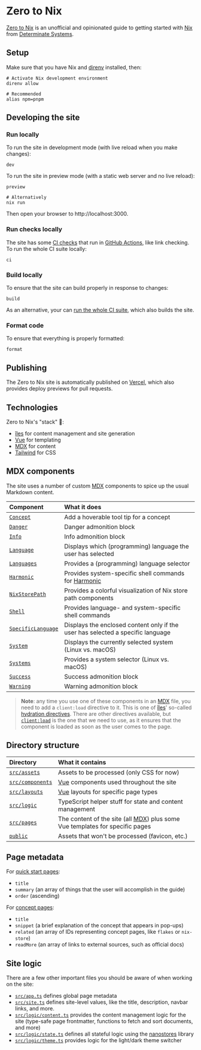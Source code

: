 # Zero to Nix

[Zero to Nix][site] is an unofficial and opinionated guide to getting started with [Nix] from [Determinate Systems][detsys].

## Setup

Make sure that you have Nix and [direnv] installed, then:

```shell
# Activate Nix development environment
direnv allow

# Recommended
alias npm=pnpm
```

## Developing the site

### Run locally

To run the site in development mode (with live reload when you make changes):

```shell
dev
```

To run the site in preview mode (with a static web server and no live reload):

```shell
preview

# Alternatively
nix run
```

Then open your browser to http://localhost:3000.

### Run checks locally

The site has some [CI checks][ci] that run in [GitHub Actions][gha], like link checking.
To run the whole CI suite locally:

```shell
ci
```

### Build locally

To ensure that the site can build properly in response to changes:

```shell
build
```

As an alternative, your can [run the whole CI suite](#run-checks-locally), which also builds the site.

### Format code

To ensure that everything is properly formatted:

```shell
format
```

## Publishing

The Zero to Nix site is automatically published on [Vercel], which also provides deploy previews for pull requests.

## Technologies

Zero to Nix's "stack" 🥞:

- [îles][iles] for content management and site generation
- [Vue] for templating
- [MDX] for content
- [Tailwind] for CSS

## MDX components

The site uses a number of custom [MDX] components to spice up the usual Markdown content.

| Component                                                                | What it does                                                                    |
| :----------------------------------------------------------------------- | :------------------------------------------------------------------------------ |
| [`Concept`](./src/components/mdx/concepts/Concept.vue)                   | Add a hoverable tool tip for a concept                                          |
| [`Danger`](./src/components/mdx/admonitions/Danger.vue)                  | Danger admonition block                                                         |
| [`Info`](./src/components/mdx/admonitions/Info.vue)                      | Info admonition block                                                           |
| [`Language`](./src/components/mdx/stateful/Language.vue)                 | Displays which (programming) language the user has selected                     |
| [`Languages`](./src/components/mdx/stateful/Languages.vue)               | Provides a (programming) language selector                                      |
| [`Harmonic`](./src/components/mdx/code/Harmonic.vue)                     | Provides system-specific shell commands for [Harmonic]                          |
| [`NixStorePath`](./src/components/concepts/NixStorePath.vue)             | Provides a colorful visualization of Nix store path components                  |
| [`Shell`](./src/components/code/Shell.vue)                               | Provides language- and system-specific shell commands                           |
| [`SpecificLanguage`](./src/components/mdx/stateful/SpecificLanguage.vue) | Displays the enclosed content only if the user has selected a specific language |
| [`System`](./src/components/mdx/stateful/System.vue)                     | Displays the currently selected system (Linux vs. macOS)                        |
| [`Systems`](./src/components/stateful/Systems.vue)                       | Provides a system selector (Linux vs. macOS)                                    |
| [`Success`](./src/components/mdx/admonitions/Success.vue)                | Success admonition block                                                        |
| [`Warning`](./src/components/mdx/admonitions/Warning.vue)                | Warning admonition block                                                        |

> **Note**: any time you use one of these components in an [MDX] file, you need to add a `client:load` directive to it.
> This is one of [îles][iles]' so-called [hydration directives][hydration].
> There are other directives available, but [`client:load`][client-load] is the one that we need to use, as it ensures that the component is loaded as soon as the user comes to the page.

## Directory structure

| Directory                             | What it contains                                                               |
| :------------------------------------ | :----------------------------------------------------------------------------- |
| [`src/assets`](./src/assets/)         | Assets to be processed (only CSS for now)                                      |
| [`src/components`](./src/components/) | [Vue] components used throughout the site                                      |
| [`src/layouts`](./src/layouts/)       | [Vue] layouts for specific page types                                          |
| [`src/logic`](./src/logic/)           | TypeScript helper stuff for state and content management                       |
| [`src/pages`](./src/pages/)           | The content of the site (all [MDX]) plus some Vue templates for specific pages |
| [`public`](./public/)                 | Assets that won't be processed (favicon, etc.)                                 |

## Page metadata

For [quick start pages](./src/pages/start/):

- `title`
- `summary` (an array of things that the user will accomplish in the guide)
- `order` (ascending)

For [concept pages](./src/pages/concepts/):

- `title`
- `snippet` (a brief explanation of the concept that appears in pop-ups)
- `related` (an array of IDs representing concept pages, like `flakes` or `nix-store`)
- `readMore` (an array of links to external sources, such as official docs)

## Site logic

There are a few other important files you should be aware of when working on the site:

- [`src/app.ts`](./src/app.ts) defines global page metadata
- [`src/site.ts`](./src/site.ts) defines site-level values, like the title, description, navbar links, and more.
- [`src/logic/content.ts`](./src/logic/content.ts) provides the content management logic for the site (type-safe page frontmatter, functions to fetch and sort documents, and more)
- [`src/logic/state.ts`](./src/logic/state.ts) defines all stateful logic using the [nanostores] library
- [`src/logic/theme.ts`](./src/logic/theme.ts) provides logic for the light/dark theme switcher

[ci]: ./.github/workflows/test.yml
[client-load]: https://iles.pages.dev/guide/hydration#clientload
[detsys]: https://determinate.systems
[direnv]: https://direnv.net
[gha]: https://github.com/features/actions
[harmonic]: https://github.com/DeterminateSystems/harmonic
[hydration]: https://iles.pages.dev/guide/hydration#hydration-directives
[iles]: https://github.com/elMassimo/iles
[mdx]: https://mdxjs.com
[nanostores]: https://github.com/nanostores/nanostores
[nix]: https://nixos.org
[site]: https://zero-to-nix.vercel.app
[tailwind]: https://tailwindcss.com
[vercel]: https://vercel.com
[vue]: https://vuejs.org
